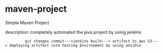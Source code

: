 # maven-project

Simple Maven Project

description:
             completely automated the java project by using jenkins 
             
             git changes commit--->jenkins build---> artifact to aws S3---> deploying artifact into testing Environment by using ansible 
